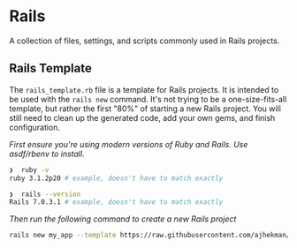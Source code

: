 # Rails

A collection of files, settings, and scripts commonly used in Rails projects.

## Rails Template

The `rails_template.rb` file is a template for Rails projects. It is intended to be used with the `rails new` command.
It's not trying to be a one-size-fits-all template, but rather the first "80%" of starting a new Rails project. You will still need to clean up the generated code, add your own gems, and finish configuration.

*First ensure you're using modern versions of Ruby and Rails. Use asdf/rbenv to install.*
```bash
❯  ruby -v
ruby 3.1.2p20 # example, doesn't have to match exactly

❯  rails --version
Rails 7.0.3.1 # example, doesn't have to match exactly
```
*Then run the following command to create a new Rails project*
```bash
rails new my_app --template https://raw.githubusercontent.com/ajhekman/devops/main/rails/rails_template.rb --rc https://raw.githubusercontent.com/ajhekman/devops/main/rails/.railsrc
```
